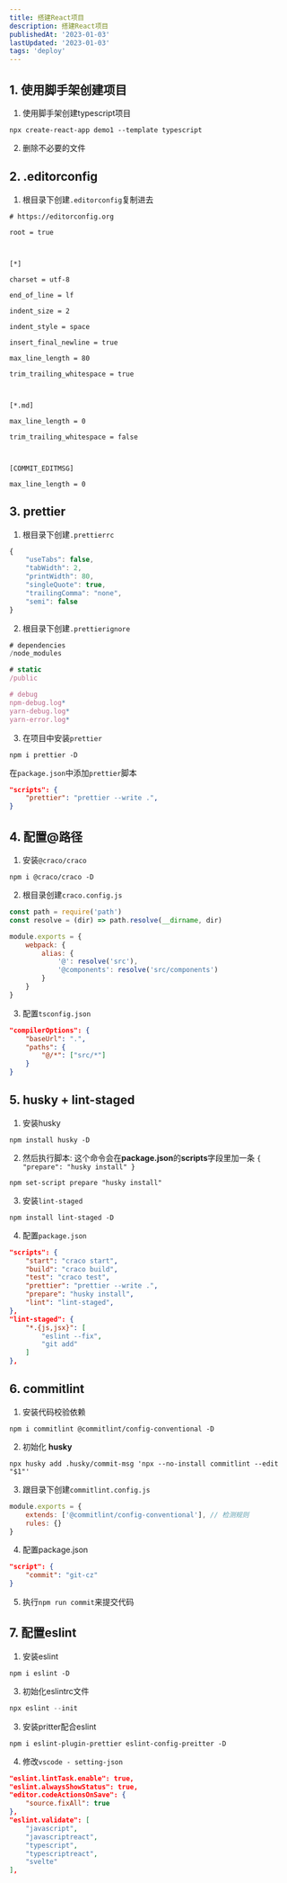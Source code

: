 ```yaml
---
title: 搭建React项目
description: 搭建React项目
publishedAt: '2023-01-03'
lastUpdated: '2023-01-03'
tags: 'deploy'
---
```


## 1. 使用脚手架创建项目
1. 使用脚手架创建typescript项目
```shell
npx create-react-app demo1 --template typescript
```
2. 删除不必要的文件
## 2. .editorconfig
1. 根目录下创建`.editorconfig`复制进去
```shell
# https://editorconfig.org

root = true

  

[*]

charset = utf-8

end_of_line = lf

indent_size = 2

indent_style = space

insert_final_newline = true

max_line_length = 80

trim_trailing_whitespace = true

  

[*.md]

max_line_length = 0

trim_trailing_whitespace = false

  

[COMMIT_EDITMSG]

max_line_length = 0
```
## 3. prettier
1. 根目录下创建`.prettierrc`
```javascript
{
	"useTabs": false,
	"tabWidth": 2,
	"printWidth": 80,
	"singleQuote": true,
	"trailingComma": "none",
	"semi": false
}
```
2. 根目录下创建`.prettierignore`
```javascript
# dependencies
/node_modules

# static
/public

# debug
npm-debug.log*
yarn-debug.log*
yarn-error.log*
```
3. 在项目中安装`prettier`
```shell
npm i prettier -D
```
在`package.json`中添加`prettier`脚本
```json
"scripts": {
	"prettier": "prettier --write .",
}
```
## 4. 配置@路径
1. 安装`@craco/craco`
```shell
npm i @craco/craco -D
```
2. 根目录创建`craco.config.js`
```javascript
const path = require('path')
const resolve = (dir) => path.resolve(__dirname, dir)

module.exports = {
	webpack: {
		alias: {
			'@': resolve('src'),
			'@components': resolve('src/components')
		}
	}
}
```
3. 配置`tsconfig.json`
```json
"compilerOptions": {
	"baseUrl": ".",
	"paths": {
		"@/*": ["src/*"]
	}
}
```
## 5. husky + lint-staged
1. 安装husky
```shell
npm install husky -D
```
2. 然后执行脚本: 这个命令会在**package.json**的**scripts**字段里加一条 `{ "prepare": "husky install" }`
```shell
npm set-script prepare "husky install"
```
3. 安装`lint-staged`
```shell
npm install lint-staged -D
```
4. 配置`package.json`
```json
"scripts": {
	"start": "craco start",
	"build": "craco build",
	"test": "craco test",
	"prettier": "prettier --write .",
	"prepare": "husky install",
	"lint": "lint-staged",
},
"lint-staged": {
	"*.{js,jsx}": [
		"eslint --fix",
		"git add"
	]
},
```
## 6. commitlint
1. 安装代码校验依赖
```shell
npm i commitlint @commitlint/config-conventional -D
```
2. 初始化 **husky**
```shell
npx husky add .husky/commit-msg 'npx --no-install commitlint --edit "$1"'
```
3. 跟目录下创建`commitlint.config.js`
```javascript
module.exports = {
	extends: ['@commitlint/config-conventional'], // 检测规则
	rules: {}
}
```
4. 配置package.json
```json
"script": {
	"commit": "git-cz"
}
```
5. 执行`npm run commit`来提交代码
## 7. 配置eslint
1. 安装eslint
```shell
npm i eslint -D
```
3. 初始化eslintrc文件
```javascript
npx eslint --init
```
3. 安装pritter配合eslint
```shell
npm i eslint-plugin-prettier eslint-config-preitter -D
```
4. 修改`vscode - setting-json`
```json
"eslint.lintTask.enable": true,
"eslint.alwaysShowStatus": true,
"editor.codeActionsOnSave": {
	"source.fixAll": true
},
"eslint.validate": [
	"javascript",
	"javascriptreact",
	"typescript",
	"typescriptreact",
	"svelte"
],
```